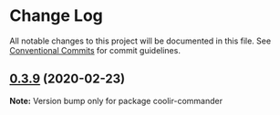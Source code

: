 # Change Log

All notable changes to this project will be documented in this file.
See [Conventional Commits](https://conventionalcommits.org) for commit guidelines.

## [0.3.9](https://github.com/coolir/coolir-commander/compare/coolir-commander@0.3.8...coolir-commander@0.3.9) (2020-02-23)

**Note:** Version bump only for package coolir-commander
